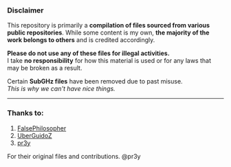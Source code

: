 ### Disclaimer

This repository is primarily a **compilation of files sourced from various public repositories**. While some content is my own, **the majority of the work belongs to others** and is credited accordingly.

**Please do not use any of these files for illegal activities.**  
I take **no responsibility** for how this material is used or for any laws that may be broken as a result.

Certain **SubGHz files** have been removed due to past misuse.  
_This is why we can't have nice things._


---

### Thanks to:

1. [FalsePhilosopher](https://github.com/FalsePhilosopher)  
2. [UberGuidoZ](https://github.com/UberGuidoZ)  
3. [pr3y](https://github.com/pr3y/Bruce/tree/main/sd_files)  

For their original files and contributions.
@pr3y
